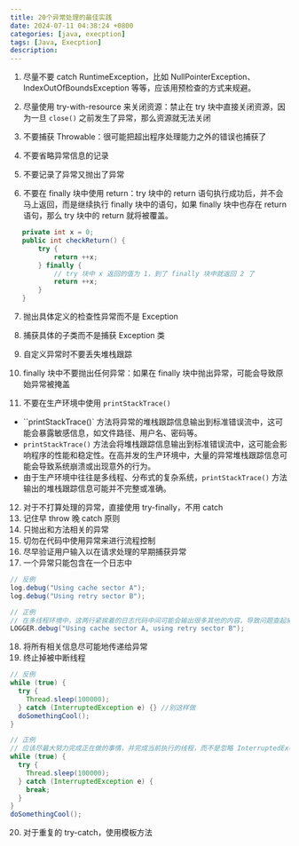 ```yaml
---
title: 20个异常处理的最佳实践
date: 2024-07-11 04:38:24 +0800
categories: [java, execption]
tags: [Java, Execption]
description: 
---
```

1. 尽量不要 catch RuntimeException，比如 NullPointerException、IndexOutOfBoundsException 等等，应该用预检查的方式来规避。

2. 尽量使用 try-with-resource 来关闭资源：禁止在 try 块中直接关闭资源，因为一旦 `close()` 之前发生了异常，那么资源就无法关闭

3. 不要捕获 Throwable：很可能把超出程序处理能力之外的错误也捕获了

4. 不要省略异常信息的记录

5. 不要记录了异常又抛出了异常

6. 不要在 finally 块中使用 return：try 块中的 return 语句执行成功后，并不会马上返回，而是继续执行 finally 块中的语句，如果 finally 块中也存在 return 语句，那么 try 块中的 return 就将被覆盖。

```java
   private int x = 0;
   public int checkReturn() {
       try {
           return ++x;
       } finally {
           // try 块中 x 返回的值为 1，到了 finally 块中就返回 2 了
           return ++x;
       }
   }
```

7. 抛出具体定义的检查性异常而不是 Exception

8. 捕获具体的子类而不是捕获 Exception 类

9. 自定义异常时不要丢失堆栈跟踪

10. finally 块中不要抛出任何异常：如果在 finally 块中抛出异常，可能会导致原始异常被掩盖

11. 不要在生产环境中使用 `printStackTrace()`

- ``printStackTrace()` 方法将异常的堆栈跟踪信息输出到标准错误流中，这可能会暴露敏感信息，如文件路径、用户名、密码等。
- `printStackTrace()` 方法会将堆栈跟踪信息输出到标准错误流中，这可能会影响程序的性能和稳定性。在高并发的生产环境中，大量的异常堆栈跟踪信息可能会导致系统崩溃或出现意外的行为。
- 由于生产环境中往往是多线程、分布式的复杂系统，`printStackTrace()` 方法输出的堆栈跟踪信息可能并不完整或准确。

12. 对于不打算处理的异常，直接使用 try-finally，不用 catch
13. 记住早 throw 晚 catch 原则
14. 只抛出和方法相关的异常
15. 切勿在代码中使用异常来进行流程控制
16. 尽早验证用户输入以在请求处理的早期捕获异常
17. 一个异常只能包含在一个日志中

```java
// 反例
log.debug("Using cache sector A");
log.debug("Using retry sector B");

// 正例
// 在多线程环境中，这两行紧挨着的日志代码中间可能会输出很多其他的内容，导致问题查起来会很难受。
LOGGER.debug("Using cache sector A, using retry sector B");
```

18. 将所有相关信息尽可能地传递给异常
19. 终止掉被中断线程

```java
// 反例
while (true) {
  try {
    Thread.sleep(100000);
  } catch (InterruptedException e) {} //别这样做
  doSomethingCool();
}

// 正例
// 应该尽最大努力完成正在做的事情，并完成当前执行的线程，而不是忽略 InterruptedException
while (true) {
  try {
    Thread.sleep(100000);
  } catch (InterruptedException e) {
    break;
  }
}
doSomethingCool();
```

20. 对于重复的 try-catch，使用模板方法
